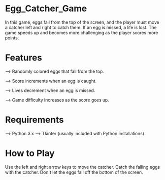 # Egg_Catcher_Game
In this game, eggs fall from the top of the screen, and the player must move a catcher left and right to catch them. If an egg is missed, a life is lost. The game speeds up and becomes more challenging as the player scores more points.

# Features
--> Randomly colored eggs that fall from the top.

--> Score increments when an egg is caught.

--> Lives decrement when an egg is missed.

--> Game difficulty increases as the score goes up.


# Requirements

--> Python 3.x
--> Tkinter (usually included with Python installations)

# How to Play
Use the left and right arrow keys to move the catcher.
Catch the falling eggs with the catcher.
Don't let the eggs fall off the bottom of the screen.
